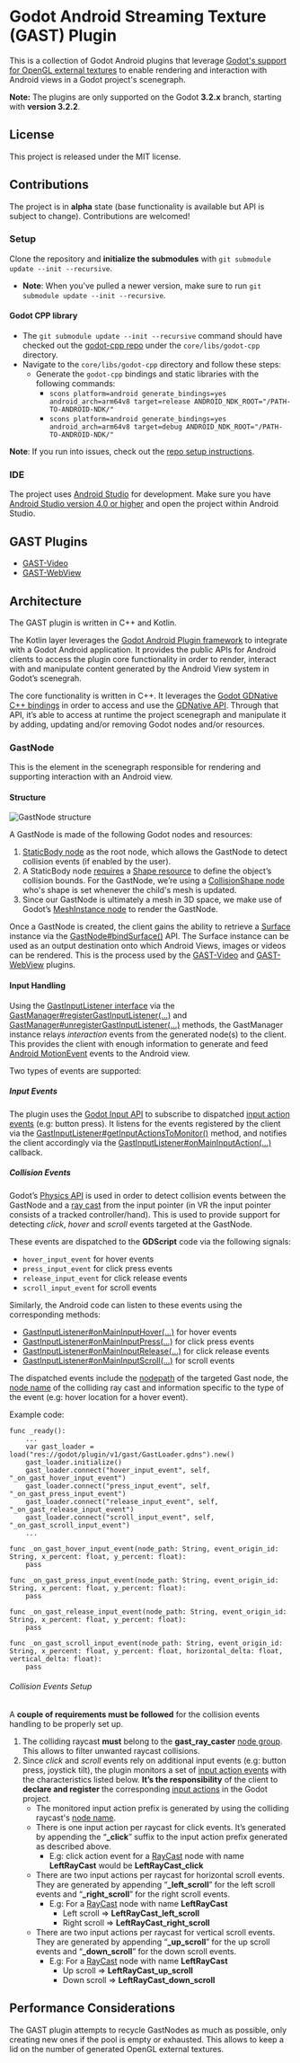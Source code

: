 # Godot Android Streaming Texture (GAST) Plugin

This is a collection of Godot Android plugins that leverage
[Godot's support for OpenGL external textures](https://github.com/godotengine/godot/pull/36342)
to enable rendering and interaction with Android views in a Godot project's scenegraph.

**Note:** The plugins are only supported on the Godot **3.2.x** branch, starting with **version 3.2.2**.

## License

This project is released under the MIT license.

## Contributions

The project is in **alpha** state (base functionality is available but API is subject to change).
Contributions are welcomed!

### Setup

Clone the repository and **initialize the submodules** with `git submodule update --init --recursive`.
- **Note**: When you've pulled a newer version, make sure to run `git submodule update --init --recursive`.

#### Godot CPP library

- The `git submodule update --init --recursive` command should have checked out the
[godot-cpp repo](https://github.com/GodotNativeTools/godot-cpp) under the `core/libs/godot-cpp` directory.
- Navigate to the `core/libs/godot-cpp` directory and follow these steps:
  - Generate the `godot-cpp` bindings and static libraries with the following commands:
    - `scons platform=android generate_bindings=yes android_arch=arm64v8 target=release ANDROID_NDK_ROOT="/PATH-TO-ANDROID-NDK/"`
    - `scons platform=android generate_bindings=yes android_arch=arm64v8 target=debug ANDROID_NDK_ROOT="/PATH-TO-ANDROID-NDK/"`

**Note**: If you run into issues, check out the [repo setup instructions](https://github.com/godotengine/godot-cpp/tree/3.2#compiling-the-c-bindings-library).

### IDE

The project uses [Android Studio](https://developer.android.com/studio/intro) for development.
Make sure you have [Android Studio version 4.0 or higher](https://developer.android.com/studio) and
open the project within Android Studio.

## GAST Plugins

- [GAST-Video](core/src/plugins/java/org/godotengine/plugin/gast/plugins/video/README.md)
- [GAST-WebView](core/src/plugins/java/org/godotengine/plugin/gast/plugins/webview/README.md)

## Architecture

The GAST plugin is written in C++ and Kotlin.

The Kotlin layer leverages the [Godot Android Plugin framework](https://docs.godotengine.org/en/stable/tutorials/plugins/android/android_plugin.html)
to integrate with a Godot Android application. It provides the public APIs for Android clients to access the plugin core functionality in order to render, interact with and manipulate content generated by the Android View system in Godot’s scenegrah.

The core functionality is written in C++. It leverages the [Godot GDNative C++ bindings](https://github.com/godotengine/godot-cpp)
in order to access and use the [GDNative API](https://godotengine.org/article/dlscript-here).
Through that API, it’s able to access at runtime the project scenegraph and manipulate it by adding,
updating and/or removing Godot nodes and/or resources.

### GastNode

This is the element in the scenegraph responsible for rendering and supporting interaction with an
Android view.

#### Structure

![GastNode structure](docs/imgs/gast_node_structure.png)

A GastNode is made of the following Godot nodes and resources:

1. [StaticBody node](https://docs.godotengine.org/en/stable/classes/class_staticbody.html) as the
root node, which allows the GastNode to detect collision events (if enabled by the user).
2. A StaticBody node [requires](https://docs.godotengine.org/en/stable/tutorials/physics/physics_introduction.html#collision-shapes)
a [Shape resource](https://docs.godotengine.org/en/stable/classes/class_shape.html) to define the
object’s collision bounds. For the GastNode, we’re using a [CollisionShape node](https://docs.godotengine.org/en/stable/classes/class_collisionshape.html)
who's shape is set whenever the child's mesh is updated.
3. Since our GastNode is ultimately a mesh in 3D space, we make use of Godot’s [MeshInstance node](https://docs.godotengine.org/en/stable/classes/class_meshinstance.html)
to render the GastNode.

Once a GastNode is created, the client gains the ability to retrieve a [Surface](https://developer.android.com/reference/android/view/Surface)
instance via the [GastNode#bindSurface()](core/src/main/java/org/godotengine/plugin/gast/GastNode.kt#L81) API.
The Surface instance can be used as an output destination onto which Android Views, images or videos
can be rendered. This is the process used by the [GAST-Video](core/src/plugins/java/org/godotengine/plugin/gast/plugins/video/README.md)
and [GAST-WebView](core/src/plugins/java/org/godotengine/plugin/gast/plugins/webview/README.md) plugins.

#### Input Handling

Using the [GastInputListener interface](core/src/main/java/org/godotengine/plugin/gast/input/GastInputListener.kt)
via the [GastManager#registerGastInputListener(...)](core/src/main/java/org/godotengine/plugin/gast/GastManager.kt#L107)
and [GastManager#unregisterGastInputListener(...)](core/src/main/java/org/godotengine/plugin/gast/GastManager.kt#L127)
methods, the GastManager instance relays *interaction* events from the generated node(s) to the
client. This provides the client with enough information to generate and feed [Android MotionEvent](https://developer.android.com/reference/android/view/MotionEvent)
events to the Android view.

Two types of events are supported:

##### Input Events

The plugin uses the [Godot Input API](https://docs.godotengine.org/en/stable/tutorials/inputs/inputevent.html)
to subscribe to dispatched [input action events](https://docs.godotengine.org/en/stable/classes/class_inputeventaction.html)
(e.g: button press). It listens for the events registered by the client via the
[GastInputListener#getInputActionsToMonitor()](core/src/main/java/org/godotengine/plugin/gast/input/GastInputListener.kt#L48)
method, and notifies the client accordingly via the [GastInputListener#onMainInputAction(...)](core/src/main/java/org/godotengine/plugin/gast/input/GastInputListener.kt#L57) callback.


##### Collision Events

Godot’s [Physics API](https://docs.godotengine.org/en/stable/tutorials/physics/physics_introduction.html)
is used in order to detect collision events between the GastNode and a [ray cast](https://docs.godotengine.org/en/stable/classes/class_raycast.html)
from the input pointer (in VR the input pointer consists of a tracked controller/hand).
This is used to provide support for detecting *click*, *hover* and *scroll* events targeted at the GastNode.

These events are dispatched to the **GDScript** code via the following signals:

- `hover_input_event` for hover events
- `press_input_event` for click press events
- `release_input_event` for click release events
- `scroll_input_event` for scroll events

Similarly, the Android code can listen to these events using the corresponding methods:

- [GastInputListener#onMainInputHover(...)](core/src/main/java/org/godotengine/plugin/gast/input/GastInputListener.kt#L64) for hover events
- [GastInputListener#onMainInputPress(...)](core/src/main/java/org/godotengine/plugin/gast/input/GastInputListener.kt#L71) for click press events
- [GastInputListener#onMainInputRelease(...)](core/src/main/java/org/godotengine/plugin/gast/input/GastInputListener.kt#L78) for click release events
- [GastInputListener#onMainInputScroll(...)](core/src/main/java/org/godotengine/plugin/gast/input/GastInputListener.kt#L85) for scroll events

The dispatched events include the [nodepath](https://docs.godotengine.org/en/stable/classes/class_nodepath.html)
of the targeted Gast node, the [node name](https://docs.godotengine.org/en/stable/classes/class_node.html#class-node-property-name)
of the colliding ray cast and information specific to the type of the event (e.g: hover location for
a hover event).

Example code:

```
func _ready():
    ...
    var gast_loader = load("res://godot/plugin/v1/gast/GastLoader.gdns").new()
    gast_loader.initialize()
    gast_loader.connect("hover_input_event", self, "_on_gast_hover_input_event")
    gast_loader.connect("press_input_event", self, "_on_gast_press_input_event")
    gast_loader.connect("release_input_event", self, "_on_gast_release_input_event")
    gast_loader.connect("scroll_input_event", self, "_on_gast_scroll_input_event")
    ...

func _on_gast_hover_input_event(node_path: String, event_origin_id: String, x_percent: float, y_percent: float):
    pass

func _on_gast_press_input_event(node_path: String, event_origin_id: String, x_percent: float, y_percent: float):
    pass

func _on_gast_release_input_event(node_path: String, event_origin_id: String, x_percent: float, y_percent: float):
    pass

func _on_gast_scroll_input_event(node_path: String, event_origin_id: String, x_percent: float, y_percent: float, horizontal_delta: float, vertical_delta: float):
    pass
```

###### Collision Events Setup

A **couple of requirements must be followed** for the collision events handling to be properly set up.

1. The colliding raycast **must** belong to the **gast_ray_caster** [node group](https://docs.godotengine.org/en/stable/getting_started/step_by_step/scripting_continued.html#groups).
This allows to filter unwanted raycast collisions.
2. Since *click* and *scroll* events rely on additional input events (e.g: button press, joystick
tilt), the plugin monitors a set of [input action events](https://docs.godotengine.org/en/stable/classes/class_inputeventaction.html)
with the characteristics listed below. **It’s the responsibility** of the client to **declare
and register** the corresponding [input actions](https://docs.godotengine.org/en/stable/tutorials/inputs/inputevent.html?#actions)
in the Godot project.
   - The monitored input action prefix is generated by using the colliding raycast's [node name](https://docs.godotengine.org/en/stable/classes/class_node.html#class-node-property-name).
   - There is one input action per raycast for click events. It’s generated by appending the
   “**_click**” suffix to the input action prefix generated as described above.
     - E.g: click action event for a [RayCast](https://docs.godotengine.org/en/stable/classes/class_raycast.html)
     node with name **LeftRayCast** would be **LeftRayCast_click**
   - There are two input actions per raycast for horizontal scroll events. They are generated by
   appending “**_left_scroll**” for the left scroll events and “**_right_scroll**” for the right
   scroll events.
     - E.g: For a [RayCast](https://docs.godotengine.org/en/stable/classes/class_raycast.html) node with name **LeftRayCast**
       - Left scroll => **LeftRayCast_left_scroll**
       - Right scroll => **LeftRayCast_right_scroll**
   - There are two input actions per raycast for vertical scroll events. They are generated by
   appending “**_up_scroll**” for the up scroll events and “**_down_scroll**” for the down scroll
   events.
     - E.g: For a [RayCast](https://docs.godotengine.org/en/stable/classes/class_raycast.html) node
     with name **LeftRayCast**
       - Up scroll => **LeftRayCast_up_scroll**
       - Down scroll => **LeftRayCast_down_scroll**

## Performance Considerations

The GAST plugin attempts to recycle GastNodes as much as possible, only creating new ones if the
pool is empty or exhausted. This allows to keep a lid on the number of generated OpenGL external
textures.

